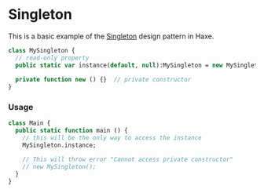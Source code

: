 # Singleton 

This is a basic example of the [Singleton](https://en.wikipedia.org/wiki/Singleton_pattern) design pattern in Haxe.

```haxe
class MySingleton {
  // read-only property
  public static var instance(default, null):MySingleton = new MySingleton();
  
  private function new () {}  // private constructor
}
```

### Usage
  
```haxe
class Main {
  public static function main () {
    // this will be the only way to access the instance
    MySingleton.instance;

    // This will throw error "Cannot access private constructor"
    // new MySingleton(); 
  }
}
```
